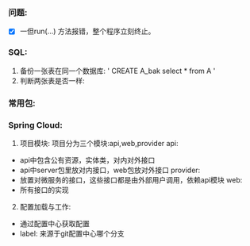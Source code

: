 ### 问题:
- [x] 一但run(…) 方法报错，整个程序立刻终止。

### SQL:
1. 备份一张表在同一个数据库:
   ' CREATE A_bak select * from A '
2. 判断两张表是否一样:
   

### 常用包:

### Spring Cloud:
1. 项目模块:
项目分为三个模块:api,web,provider
api:
- api中包含公有资源，实体类，对内对外接口
- api中server包里放对内接口，web包放对外接口
provider:
- 放置对微服务的接口，这些接口都是由外部用户调用，依赖api模块
web:
- 所有接口的实现
   
2. 配置加载与工作:
- 通过配置中心获取配置
- label: 来源于git配置中心哪个分支
